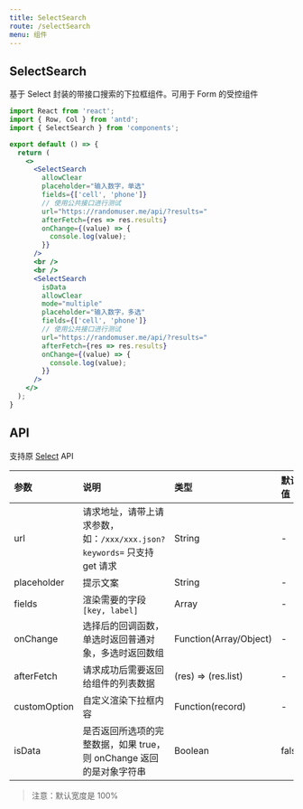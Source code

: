 ```yaml
---
title: SelectSearch
route: /selectSearch
menu: 组件
---
```


## SelectSearch

基于 Select 封装的带接口搜索的下拉框组件。可用于 Form 的受控组件

```jsx
import React from 'react';
import { Row, Col } from 'antd';
import { SelectSearch } from 'components';

export default () => {
  return (
    <>
      <SelectSearch
        allowClear
        placeholder="输入数字，单选"
        fields={['cell', 'phone']}
        // 使用公共接口进行测试
        url="https://randomuser.me/api/?results="
        afterFetch={res => res.results}
        onChange={(value) => {
          console.log(value);
        }}
      />
      <br />
      <br />
      <SelectSearch
        isData
        allowClear
        mode="multiple"
        placeholder="输入数字，多选"
        fields={['cell', 'phone']}
        // 使用公共接口进行测试
        url="https://randomuser.me/api/?results="
        afterFetch={res => res.results}
        onChange={(value) => {
          console.log(value);
        }}
      />
    </>
  );
}
```

## API

支持原 [Select](https://ant-design.gitee.io/components/select-cn/) API

|参数|说明|类型|默认值|
|:--|:--|:--|:--|
|url|请求地址，请带上请求参数，如：`/xxx/xxx.json?keywords=` 只支持 get 请求|String|-|
|placeholder|提示文案|String|-|
|fields|渲染需要的字段`[key, label]`|Array|-|
|onChange|选择后的回调函数，单选时返回普通对象，多选时返回数组|Function(Array/Object)|-|
|afterFetch|请求成功后需要返回给组件的列表数据|(res) => (res.list)|-|
|customOption|自定义渲染下拉框内容|Function(record)|-|
|isData|是否返回所选项的完整数据，如果 true，则 onChange 返回的是对象字符串|Boolean|false|

> 注意：默认宽度是 100%
